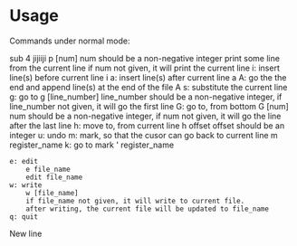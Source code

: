 # Usage 

Commands under normal mode:

sub 4
jijiiji
		p [num]
		num should be a non-negative integer
		print some line from the current line
		if num not given, it will print the current line
	i: insert line(s) before current line
		i
	a: insert line(s) after current line
		a
	A: go the the end and append line(s) at the end of the file
		A
	s: substitute the current line 
	g: go to
		g [line_number]
		line_number should be a non-negative integer, 
		if line_number not given, it will go the first line
	G: go to, from bottom
		G [num]
		num should be a non-negative integer, 
		if num not given, it will go the line after the last line
	h: move to, from current line
		h offset
		offset should be an integer
	u: undo
	m: mark, so that the cusor can go back to current line
		m register_name
	k: go to mark
		' register_name

	e: edit
		e file_name
		edit file_name
	w: write
		w [file_name]
		if file_name not given, it will write to current file.
		after writing, the current file will be updated to file_name
	q: quit
	
New line

